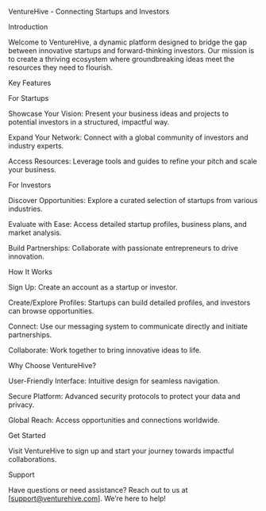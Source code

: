 VentureHive - Connecting Startups and Investors

Introduction

Welcome to VentureHive, a dynamic platform designed to bridge the gap between innovative startups and forward-thinking investors. Our mission is to create a thriving ecosystem where groundbreaking ideas meet the resources they need to flourish.

Key Features

For Startups

Showcase Your Vision: Present your business ideas and projects to potential investors in a structured, impactful way.

Expand Your Network: Connect with a global community of investors and industry experts.

Access Resources: Leverage tools and guides to refine your pitch and scale your business.

For Investors

Discover Opportunities: Explore a curated selection of startups from various industries.

Evaluate with Ease: Access detailed startup profiles, business plans, and market analysis.

Build Partnerships: Collaborate with passionate entrepreneurs to drive innovation.

How It Works

Sign Up: Create an account as a startup or investor.

Create/Explore Profiles: Startups can build detailed profiles, and investors can browse opportunities.

Connect: Use our messaging system to communicate directly and initiate partnerships.

Collaborate: Work together to bring innovative ideas to life.

Why Choose VentureHive?

User-Friendly Interface: Intuitive design for seamless navigation.

Secure Platform: Advanced security protocols to protect your data and privacy.

Global Reach: Access opportunities and connections worldwide.

Get Started

Visit VentureHive to sign up and start your journey towards impactful collaborations.

Support

Have questions or need assistance? Reach out to us at [support@venturehive.com]. We’re here to help!

